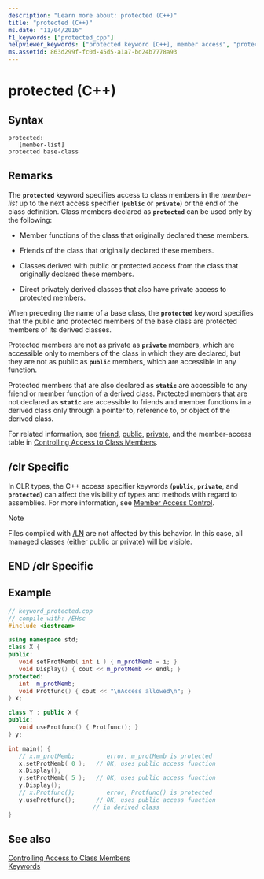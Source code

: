 ```yaml
---
description: "Learn more about: protected (C++)"
title: "protected (C++)"
ms.date: "11/04/2016"
f1_keywords: ["protected_cpp"]
helpviewer_keywords: ["protected keyword [C++], member access", "protected keyword [C++]"]
ms.assetid: 863d299f-fc0d-45d5-a1a7-bd24b7778a93
---
```

# protected (C++)

## Syntax

```
protected:
   [member-list]
protected base-class
```

## Remarks

The **`protected`** keyword specifies access to class members in the *member-list* up to the next access specifier (**`public`** or **`private`**) or the end of the class definition. Class members declared as **`protected`** can be used only by the following:

- Member functions of the class that originally declared these members.

- Friends of the class that originally declared these members.

- Classes derived with public or protected access from the class that originally declared these members.

- Direct privately derived classes that also have private access to protected members.

When preceding the name of a base class, the **`protected`** keyword specifies that the public and protected members of the base class are protected members of its derived classes.

Protected members are not as private as **`private`** members, which are accessible only to members of the class in which they are declared, but they are not as public as **`public`** members, which are accessible in any function.

Protected members that are also declared as **`static`** are accessible to any friend or member function of a derived class. Protected members that are not declared as **`static`** are accessible to friends and member functions in a derived class only through a pointer to, reference to, or object of the derived class.

For related information, see [friend](../cpp/friend-cpp.md), [public](../cpp/public-cpp.md), [private](../cpp/private-cpp.md), and the member-access table in [Controlling Access to Class Members](member-access-control-cpp.md).

## /clr Specific

In CLR types, the C++ access specifier keywords (**`public`**, **`private`**, and **`protected`**) can affect the visibility of types and methods with regard to assemblies. For more information, see [Member Access Control](member-access-control-cpp.md).

> [!NOTE]
> Files compiled with [/LN](../build/reference/ln-create-msil-module.md) are not affected by this behavior. In this case, all managed classes (either public or private) will be visible.

## END /clr Specific

## Example

```cpp
// keyword_protected.cpp
// compile with: /EHsc
#include <iostream>

using namespace std;
class X {
public:
   void setProtMemb( int i ) { m_protMemb = i; }
   void Display() { cout << m_protMemb << endl; }
protected:
   int  m_protMemb;
   void Protfunc() { cout << "\nAccess allowed\n"; }
} x;

class Y : public X {
public:
   void useProtfunc() { Protfunc(); }
} y;

int main() {
   // x.m_protMemb;         error, m_protMemb is protected
   x.setProtMemb( 0 );   // OK, uses public access function
   x.Display();
   y.setProtMemb( 5 );   // OK, uses public access function
   y.Display();
   // x.Protfunc();         error, Protfunc() is protected
   y.useProtfunc();      // OK, uses public access function
                        // in derived class
}
```

## See also

[Controlling Access to Class Members](member-access-control-cpp.md)<br/>
[Keywords](../cpp/keywords-cpp.md)
